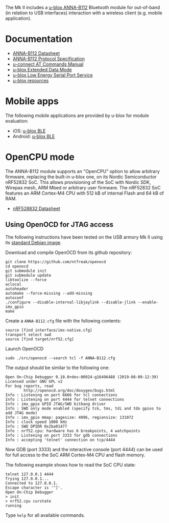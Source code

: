 The Mk II includes a [u-blox ANNA-B112](https://www.u-blox.com/en/product/anna-b112-module)
Bluetooth module for out-of-band (in relation to USB interfaces) interaction
with a wireless client (e.g. mobile application).

# Documentation

  * [ANNA-B112 Datasheet](https://www.u-blox.com/sites/default/files/ANNA-B112_DataSheet_%28UBX-18011707%29.pdf)
  * [ANNA-B112 Protocol Specification](https://www.u-blox.com/sites/default/files/Bootloader_ProtocolSpec_%28UBX-17065404%29.pdf)
  * [u-connect AT Commands Manual](https://www.u-blox.com/sites/default/files/u-connect-ATCommands-Manual_%28UBX-14044127%29.pdf)
  * [u-blox Extended Data Mode](https://www.u-blox.com/sites/default/files/ExtendedDataMode_ProtocolSpec_%28UBX-14044126%29.pdf)
  * [u-blox Low Energy Serial Port Service](https://www.u-blox.com/sites/default/files/LowEnergySerialPortService_ProtocolSpec_%28UBX-16011192%29.pdf)
  * [u-blox resources](https://www.u-blox.com/en/product/anna-b112-module#tab-documentation-resources)

# Mobile apps

The following mobile applications are provided by u-blox for module evaluation:

  * iOS: [u-blox BLE](https://apps.apple.com/us/app/u-blox-ble/id575523395)
  * Android: [u-blox BLE](https://play.google.com/store/apps/details?id=com.ublox.BLE&hl=en)

# OpenCPU mode

The ANNA-B112 module supports an "OpenCPU" option to allow arbitrary firmware,
replacing the built-in u-blox one, on its Nordic Semiconductor nRF52832 SoC.
This allows provisioning of the SoC with Nordic SDK, Wirepas mesh, ARM Mbed or
arbitrary user firmware. The nRF52832 SoC features an ARM Cortex-M4 CPU with
512 kB of internal Flash and 64 kB of RAM.

  * [nRF528832 Datasheet](https://www.nordicsemi.com/-/media/Software-and-other-downloads/Product-Briefs/nRF52832-product-brief.pdf?la=en)

## Using OpenOCD for JTAG access

The following instructions have been tested on the USB armory Mk II using its
[standard Debian image](https://github.com/inversepath/usbarmory-debian-base_image).

Download and compile OpenOCD from its github repository:

```
git clone https://github.com/ntfreak/openocd
cd openocd
git submodule init
git submodule update
libtoolize --force
aclocal
autoheader
automake --force-missing --add-missing
autoconf
./configure --disable-internal-libjaylink --disable-jlink --enable-imx_gpio
make
```

Create a `ANNA-B112.cfg` file with the following contents:

```
source [find interface/imx-native.cfg] 
transport select swd
source [find target/nrf52.cfg]
```

Launch OpenOCD

```
sudo ./src/openocd --search tcl -f ANNA-B112.cfg
```

The output should be similar to the following one:

```
Open On-Chip Debugger 0.10.0+dev-00924-g16496488 (2019-08-09-12:39)
Licensed under GNU GPL v2
For bug reports, read
        http://openocd.org/doc/doxygen/bugs.html
Info : Listening on port 6666 for tcl connections
Info : Listening on port 4444 for telnet connections
Info : imx_gpio GPIO JTAG/SWD bitbang driver
Info : SWD only mode enabled (specify tck, tms, tdi and tdo gpios to add JTAG mode)
Info : imx_gpio mmap: pagesize: 4096, regionsize: 131072
Info : clock speed 1000 kHz
Info : SWD DPIDR 0x2ba01477
Info : nrf52.cpu: hardware has 6 breakpoints, 4 watchpoints
Info : Listening on port 3333 for gdb connections
Info : accepting 'telnet' connection on tcp/4444
```

Now GDB (port 3333) and the interactive console (port 4444) can be used for
full access to the SoC ARM Cortex-M4 CPU and flash memory.

The following example shows how to read the SoC CPU state:

```
telnet 127.0.0.1 4444
Trying 127.0.0.1...
Connected to 127.0.0.1.
Escape character is '^]'.
Open On-Chip Debugger
> init
> nrf52.cpu curstate
running
```

Type `help` for all available commands.
